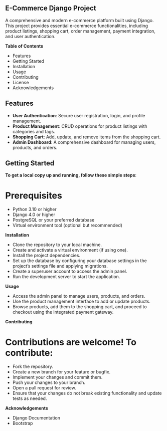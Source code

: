 ## E-Commerce Django Project

A comprehensive and modern e-commerce platform built using Django. This project provides essential e-commerce functionalities, including product listings, shopping cart, order management, payment integration, and user authentication.

**Table of Contents**
  - Features
  - Getting Started
  - Installation
  - Usage
  - Contributing
  - License
  - Acknowledgements

## Features
- **User Authentication**: Secure user registration, login, and profile management.
- **Product Management**: CRUD operations for product listings with categories and tags.
- **Shopping Cart**: Add, update, and remove items from the shopping cart.
- **Admin Dashboard**: A comprehensive dashboard for managing users, products, and orders.

## Getting Started
**To get a local copy up and running, follow these simple steps**:
# Prerequisites
- Python 3.10 or higher
- Django 4.0 or higher
- PostgreSQL or your preferred database
- Virtual environment tool (optional but recommended)

**Installation**
- Clone the repository to your local machine.
- Create and activate a virtual environment (if using one).
- Install the project dependencies.
- Set up the database by configuring your database settings in the project’s settings file and applying migrations.
- Create a superuser account to access the admin panel.
- Run the development server to start the application.

**Usage**
- Access the admin panel to manage users, products, and orders.
- Use the product management interface to add or update products.
- Browse products, add them to the shopping cart, and proceed to checkout using the integrated payment gateway.

**Contributing**
# Contributions are welcome! To contribute:
- Fork the repository.
- Create a new branch for your feature or bugfix.
- Implement your changes and commit them.
- Push your changes to your branch.
- Open a pull request for review.
- Ensure that your changes do not break existing functionality and update tests as needed.

**Acknowledgements**
- Django Documentation
- Bootstrap
